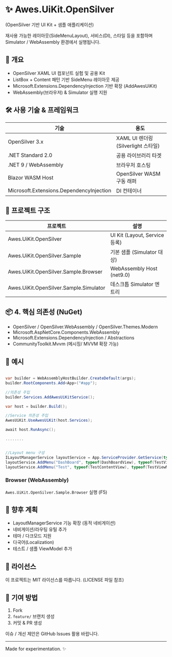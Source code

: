 # &#x2728; Awes.UiKit.OpenSilver

(OpenSilver 기반 UI Kit + 샘플 애플리케이션)

재사용 가능한 레이아웃(SideMenuLayout), 서비스(DI), 스타일 등을 포함하며 Simulator / WebAssembly 환경에서 실행됩니다.


## &#x1F4D6;  개요
- OpenSilver XAML UI 컴포넌트 실험 및 공용 Kit
- ListBox + Content 패턴 기반 SideMenu 레이아웃 제공
- Microsoft.Extensions.DependencyInjection 기반 확장 (AddAwesUiKit)
- WebAssembly(브라우저) & Simulator 실행 지원

## &#x1F6E0;  사용 기술 & 프레임워크
| 기술 | 용도 |
|------|------|
| OpenSilver 3.x | XAML UI 렌더링 (Silverlight 스타일) |
| .NET Standard 2.0 | 공용 라이브러리 타겟 |
| .NET 9 / WebAssembly | 브라우저 호스팅 |
| Blazor WASM Host | OpenSilver WASM 구동 래퍼 |
| Microsoft.Extensions.DependencyInjection | DI 컨테이너 |

## &#x1F4C1;  프로젝트 구조
| 프로젝트 | 설명 |
|----------|------|
| Awes.UiKit.OpenSilver | UI Kit (Layout, Service 등록) |
| Awes.UiKit.OpenSilver.Sample | 기본 샘플 (Simulator 대상) |
| Awes.UiKit.OpenSilver.Sample.Browser | WebAssembly Host (net9.0) |
| Awes.UiKit.OpenSilver.Sample.Simulator | 데스크톱 Simulator 엔트리 |

## &#x1F4E6; 4. 핵심 의존성 (NuGet)
- OpenSilver / OpenSilver.WebAssembly / OpenSilver.Themes.Modern
- Microsoft.AspNetCore.Components.WebAssembly
- Microsoft.Extensions.DependencyInjection / Abstractions
- CommunityToolkit.Mvvm (메시징/ MVVM 확장 가능)

## &#x1F50C;  예시
```csharp

var builder = WebAssemblyHostBuilder.CreateDefault(args);
builder.RootComponents.Add<App>("#app");

//의존성 주입
builder.Services.AddAwesUiKitService();

var host = builder.Build();

//Service 의존성 주입
AwesUiKit.UseAwesUiKit(host.Services);

await host.RunAsync();

........


//Layout menu 구성
ILayoutManagerService layoutService = App.ServiceProvider.GetService(typeof(ILayoutManagerService)) as ILayoutManagerService;
layoutService.AddMenu("DashBoard", typeof(DashBoardView), typeof(TestViewModel));
layoutService.AddMenu("Test", typeof(TestContentView), typeof(TestViewModel));

```



### Browser (WebAssembly)
`Awes.UiKit.OpenSilver.Sample.Browser` 실행 (F5)

## &#x1F52C;  향후 계획
- LayoutManagerService 기능 확장 (동적 네비게이션)
- 네비게이션/라우팅 유틸 추가
- 테마 / 다크모드 지원
- 다국어(Localization)
- 테스트 / 샘플 ViewModel 추가

## &#x1F4DC;  라이선스
이 프로젝트는 MIT 라이선스를 따릅니다. (LICENSE 파일 참조)

## &#x1F91D;  기여 방법
1. Fork
2. `feature/` 브랜치 생성
3. 커밋 & PR 생성

이슈 / 개선 제안은 GitHub Issues 활용 바랍니다.

---
Made for experimentation. &#x2728;
